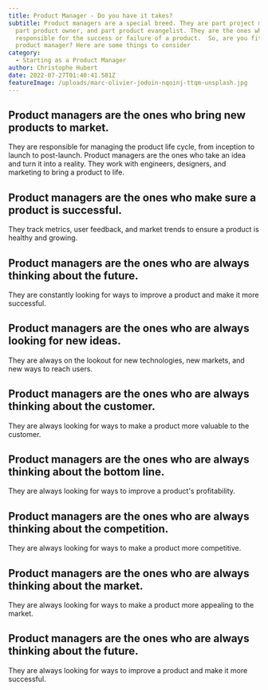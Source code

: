 ```yaml
---
title: Product Manager - Do you have it takes?
subtitle: Product managers are a special breed. They are part project manager,
  part product owner, and part product evangelist. They are the ones who are
  responsible for the success or failure of a product.  So, are you fit to be a
  product manager? Here are some things to consider
category:
  - Starting as a Product Manager
author: Christophe Hubert
date: 2022-07-27T01:40:41.581Z
featureImage: /uploads/marc-olivier-jodoin-nqoinj-ttqm-unsplash.jpg
---
```

## Product managers are the ones who bring new products to market. 

They are responsible for managing the product life cycle, from inception to launch to post-launch.
Product managers are the ones who take an idea and turn it into a reality. They work with engineers, designers, and marketing to bring a product to life.

## Product managers are the ones who make sure a product is successful. 

They track metrics, user feedback, and market trends to ensure a product is healthy and growing.

## Product managers are the ones who are always thinking about the future. 

They are constantly looking for ways to improve a product and make it more successful.

## Product managers are the ones who are always looking for new ideas. 

They are always on the lookout for new technologies, new markets, and new ways to reach users.

## Product managers are the ones who are always thinking about the customer. 

They are always looking for ways to make a product more valuable to the customer.

## Product managers are the ones who are always thinking about the bottom line. 

They are always looking for ways to improve a product's profitability.

## Product managers are the ones who are always thinking about the competition. 

They are always looking for ways to make a product more competitive.

## Product managers are the ones who are always thinking about the market. 

They are always looking for ways to make a product more appealing to the market.

## Product managers are the ones who are always thinking about the future. 

They are always looking for ways to improve a product and make it more successful.